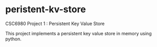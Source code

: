 # peristent-kv-store
CSC6980 Project 1 : Persistent Key Value Store 

This project implements a persistent key value store in memory using python. 